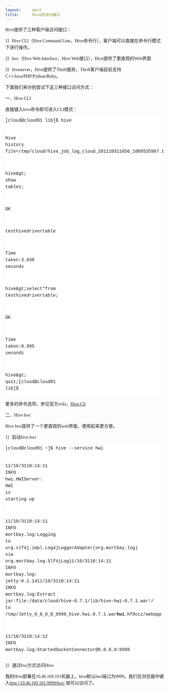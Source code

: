 ```yaml
---
layout:     post
title:      Hive的访问接口
---
```

<div id="article_content" class="article_content clearfix csdn-tracking-statistics" data-pid="blog" data-mod="popu_307" data-dsm="post">
								            <link rel="stylesheet" href="https://csdnimg.cn/release/phoenix/template/css/ck_htmledit_views-f76675cdea.css">
						<div class="htmledit_views" id="content_views">
                
<p style="font-family:'微软雅黑';font-size:14px;line-height:21px;">
Hive提供了三种客户端访问接口：</p>
<p style="font-family:'微软雅黑';font-size:14px;line-height:21px;">
1）Hive CLI（Hive Command Line，Hive命令行），客户端可以直接在命令行模式下进行操作。</p>
<p style="font-family:'微软雅黑';font-size:14px;line-height:21px;">
2）hwi（Hive Web Interface，Hive Web接口），Hive提供了更直观的Web界面</p>
<p style="font-family:'微软雅黑';font-size:14px;line-height:21px;">
3）hiveserver，Hive提供了Thrift服务，Thrift客户端目前支持C++/Java/PHP/Python/Ruby。</p>
<p style="font-family:'微软雅黑';font-size:14px;line-height:21px;">
下面我们来分别尝试下这三种接口访问方式：</p>
<p style="font-family:'微软雅黑';font-size:14px;line-height:21px;">
<span style="background-color:inherit;">一、Hive CLI</span></p>
<p style="font-family:'微软雅黑';font-size:14px;line-height:21px;">
直接键入hive命令即可进入CLI模式：</p>
<pre class="wp-code-highlight prettyprint" style="font-family:Monaco, Consolas, Courier, 'Lucida Console', monospace;font-size:14px;line-height:21px;background-color:rgb(255,255,255);"><span class="pun" style="background-color:inherit;">[</span><span class="pln" style="background-color:inherit;">cloud@cloud01 lib</span><span class="pun" style="background-color:inherit;">]</span><span class="pln" style="background-color:inherit;">$ hive

</span><span class="typ" style="background-color:inherit;">Hive</span><span class="pln" style="background-color:inherit;"> history file</span><span class="pun" style="background-color:inherit;">=</span><span class="str" style="background-color:inherit;">/tmp/</span><span class="pln" style="background-color:inherit;">cloud</span><span class="pun" style="background-color:inherit;">/</span><span class="pln" style="background-color:inherit;">hive_job_log_cloud_201110311056_1009535967</span><span class="pun" style="background-color:inherit;">.</span><span class="pln" style="background-color:inherit;">txt

hive</span><span class="pun" style="background-color:inherit;">&amp;</span><span class="pln" style="background-color:inherit;">gt</span><span class="pun" style="background-color:inherit;">;</span><span class="pln" style="background-color:inherit;"> show tables</span><span class="pun" style="background-color:inherit;">;</span><span class="pln" style="background-color:inherit;">

OK

testhivedrivertable

</span><span class="typ" style="background-color:inherit;">Time</span><span class="pln" style="background-color:inherit;"> taken</span><span class="pun" style="background-color:inherit;">:</span><span class="pln" style="background-color:inherit;"></span><span class="lit" style="background-color:inherit;">3.038</span><span class="pln" style="background-color:inherit;"> seconds

hive</span><span class="pun" style="background-color:inherit;">&amp;</span><span class="pln" style="background-color:inherit;">gt</span><span class="pun" style="background-color:inherit;">;</span><span class="pln" style="background-color:inherit;"></span><span class="kwd" style="background-color:inherit;">select</span><span class="pln" style="background-color:inherit;"></span><span class="pun" style="background-color:inherit;">*</span><span class="pln" style="background-color:inherit;"></span><span class="kwd" style="background-color:inherit;">from</span><span class="pln" style="background-color:inherit;"> testhivedrivertable</span><span class="pun" style="background-color:inherit;">;</span><span class="pln" style="background-color:inherit;">

OK

</span><span class="typ" style="background-color:inherit;">Time</span><span class="pln" style="background-color:inherit;"> taken</span><span class="pun" style="background-color:inherit;">:</span><span class="pln" style="background-color:inherit;"></span><span class="lit" style="background-color:inherit;">0.905</span><span class="pln" style="background-color:inherit;"> seconds

hive</span><span class="pun" style="background-color:inherit;">&amp;</span><span class="pln" style="background-color:inherit;">gt</span><span class="pun" style="background-color:inherit;">;</span><span class="pln" style="background-color:inherit;"> quit</span><span class="pun" style="background-color:inherit;">;</span><span class="pln" style="background-color:inherit;"></span><span class="pun" style="background-color:inherit;">[</span><span class="pln" style="background-color:inherit;">cloud@cloud01 lib</span><span class="pun" style="background-color:inherit;">]</span><span class="pln" style="background-color:inherit;">$</span></pre>
<p style="font-family:'微软雅黑';font-size:14px;line-height:21px;">
更多的命令选项，参见官方wiki，<a href="https://cwiki.apache.org/confluence/display/Hive/LanguageManual+Cli" rel="nofollow" style="background-color:inherit;">Hive Cli</a></p>
<p style="font-family:'微软雅黑';font-size:14px;line-height:21px;">
<span style="background-color:inherit;">二、Hive hwi</span></p>
<p style="font-family:'微软雅黑';font-size:14px;line-height:21px;">
Hive hwi提供了一个更直观的web界面，使用起来更方便。</p>
<p style="font-family:'微软雅黑';font-size:14px;line-height:21px;">
1）启动hive hwi</p>
<pre class="wp-code-highlight prettyprint" style="font-family:Monaco, Consolas, Courier, 'Lucida Console', monospace;font-size:14px;line-height:21px;background-color:rgb(255,255,255);"><span class="pun" style="background-color:inherit;">[</span><span class="pln" style="background-color:inherit;">cloud@cloud01 </span><span class="pun" style="background-color:inherit;">~]</span><span class="pln" style="background-color:inherit;">$ hive </span><span class="pun" style="background-color:inherit;">--</span><span class="pln" style="background-color:inherit;">service hwi

</span><span class="lit" style="background-color:inherit;">11</span><span class="pun" style="background-color:inherit;">/</span><span class="lit" style="background-color:inherit;">10</span><span class="pun" style="background-color:inherit;">/</span><span class="lit" style="background-color:inherit;">31</span><span class="pln" style="background-color:inherit;"></span><span class="lit" style="background-color:inherit;">10</span><span class="pun" style="background-color:inherit;">:</span><span class="lit" style="background-color:inherit;">14</span><span class="pun" style="background-color:inherit;">:</span><span class="lit" style="background-color:inherit;">11</span><span class="pln" style="background-color:inherit;"> INFO hwi</span><span class="pun" style="background-color:inherit;">.</span><span class="typ" style="background-color:inherit;">HWIServer</span><span class="pun" style="background-color:inherit;">:</span><span class="pln" style="background-color:inherit;"> HWI </span><span class="kwd" style="background-color:inherit;">is</span><span class="pln" style="background-color:inherit;"> starting up

</span><span class="lit" style="background-color:inherit;">11</span><span class="pun" style="background-color:inherit;">/</span><span class="lit" style="background-color:inherit;">10</span><span class="pun" style="background-color:inherit;">/</span><span class="lit" style="background-color:inherit;">31</span><span class="pln" style="background-color:inherit;"></span><span class="lit" style="background-color:inherit;">10</span><span class="pun" style="background-color:inherit;">:</span><span class="lit" style="background-color:inherit;">14</span><span class="pun" style="background-color:inherit;">:</span><span class="lit" style="background-color:inherit;">11</span><span class="pln" style="background-color:inherit;"> INFO mortbay</span><span class="pun" style="background-color:inherit;">.</span><span class="pln" style="background-color:inherit;">log</span><span class="pun" style="background-color:inherit;">:</span><span class="pln" style="background-color:inherit;"></span><span class="typ" style="background-color:inherit;">Logging</span><span class="pln" style="background-color:inherit;"> to org</span><span class="pun" style="background-color:inherit;">.</span><span class="pln" style="background-color:inherit;">slf4j</span><span class="pun" style="background-color:inherit;">.</span><span class="pln" style="background-color:inherit;">impl</span><span class="pun" style="background-color:inherit;">.</span><span class="typ" style="background-color:inherit;">Log4jLoggerAdapter</span><span class="pun" style="background-color:inherit;">(</span><span class="pln" style="background-color:inherit;">org</span><span class="pun" style="background-color:inherit;">.</span><span class="pln" style="background-color:inherit;">mortbay</span><span class="pun" style="background-color:inherit;">.</span><span class="pln" style="background-color:inherit;">log</span><span class="pun" style="background-color:inherit;">)</span><span class="pln" style="background-color:inherit;"> via org</span><span class="pun" style="background-color:inherit;">.</span><span class="pln" style="background-color:inherit;">mortbay</span><span class="pun" style="background-color:inherit;">.</span><span class="pln" style="background-color:inherit;">log</span><span class="pun" style="background-color:inherit;">.</span><span class="typ" style="background-color:inherit;">Slf4jLog</span><span class="pln" style="background-color:inherit;"></span><span class="lit" style="background-color:inherit;">11</span><span class="pun" style="background-color:inherit;">/</span><span class="lit" style="background-color:inherit;">10</span><span class="pun" style="background-color:inherit;">/</span><span class="lit" style="background-color:inherit;">31</span><span class="pln" style="background-color:inherit;"></span><span class="lit" style="background-color:inherit;">10</span><span class="pun" style="background-color:inherit;">:</span><span class="lit" style="background-color:inherit;">14</span><span class="pun" style="background-color:inherit;">:</span><span class="lit" style="background-color:inherit;">11</span><span class="pln" style="background-color:inherit;"> INFO mortbay</span><span class="pun" style="background-color:inherit;">.</span><span class="pln" style="background-color:inherit;">log</span><span class="pun" style="background-color:inherit;">:</span><span class="pln" style="background-color:inherit;"> jetty</span><span class="pun" style="background-color:inherit;">-</span><span class="lit" style="background-color:inherit;">6.1</span><span class="pun" style="background-color:inherit;">.</span><span class="lit" style="background-color:inherit;">14</span><span class="pln" style="background-color:inherit;"></span><span class="lit" style="background-color:inherit;">11</span><span class="pun" style="background-color:inherit;">/</span><span class="lit" style="background-color:inherit;">10</span><span class="pun" style="background-color:inherit;">/</span><span class="lit" style="background-color:inherit;">31</span><span class="pln" style="background-color:inherit;"></span><span class="lit" style="background-color:inherit;">10</span><span class="pun" style="background-color:inherit;">:</span><span class="lit" style="background-color:inherit;">14</span><span class="pun" style="background-color:inherit;">:</span><span class="lit" style="background-color:inherit;">11</span><span class="pln" style="background-color:inherit;"> INFO mortbay</span><span class="pun" style="background-color:inherit;">.</span><span class="pln" style="background-color:inherit;">log</span><span class="pun" style="background-color:inherit;">:</span><span class="pln" style="background-color:inherit;"></span><span class="typ" style="background-color:inherit;">Extract</span><span class="pln" style="background-color:inherit;"> jar</span><span class="pun" style="background-color:inherit;">:</span><span class="pln" style="background-color:inherit;">file</span><span class="pun" style="background-color:inherit;">:</span><span class="str" style="background-color:inherit;">/data/</span><span class="pln" style="background-color:inherit;">cloud</span><span class="pun" style="background-color:inherit;">/</span><span class="pln" style="background-color:inherit;">hive</span><span class="pun" style="background-color:inherit;">-</span><span class="lit" style="background-color:inherit;">0.7</span><span class="pun" style="background-color:inherit;">.</span><span class="lit" style="background-color:inherit;">1</span><span class="pun" style="background-color:inherit;">/</span><span class="pln" style="background-color:inherit;">lib</span><span class="pun" style="background-color:inherit;">/</span><span class="pln" style="background-color:inherit;">hive</span><span class="pun" style="background-color:inherit;">-</span><span class="pln" style="background-color:inherit;">hwi</span><span class="pun" style="background-color:inherit;">-</span><span class="lit" style="background-color:inherit;">0.7</span><span class="pun" style="background-color:inherit;">.</span><span class="lit" style="background-color:inherit;">1.war</span><span class="pun" style="background-color:inherit;">!</span><span class="str" style="background-color:inherit;">/ to /</span><span class="pln" style="background-color:inherit;">tmp</span><span class="pun" style="background-color:inherit;">/</span><span class="typ" style="background-color:inherit;">Jetty_0_0_0_0_9999_hive</span><span class="pun" style="background-color:inherit;">.</span><span class="pln" style="background-color:inherit;">hwi</span><span class="pun" style="background-color:inherit;">.</span><span class="lit" style="background-color:inherit;">0.7</span><span class="pun" style="background-color:inherit;">.</span><span class="lit" style="background-color:inherit;">1.war</span><span class="pln" style="background-color:inherit;">__hwi__</span><span class="pun" style="background-color:inherit;">.</span><span class="pln" style="background-color:inherit;">hf8ccz</span><span class="pun" style="background-color:inherit;">/</span><span class="pln" style="background-color:inherit;">webapp

</span><span class="lit" style="background-color:inherit;">11</span><span class="pun" style="background-color:inherit;">/</span><span class="lit" style="background-color:inherit;">10</span><span class="pun" style="background-color:inherit;">/</span><span class="lit" style="background-color:inherit;">31</span><span class="pln" style="background-color:inherit;"></span><span class="lit" style="background-color:inherit;">10</span><span class="pun" style="background-color:inherit;">:</span><span class="lit" style="background-color:inherit;">14</span><span class="pun" style="background-color:inherit;">:</span><span class="lit" style="background-color:inherit;">12</span><span class="pln" style="background-color:inherit;"> INFO mortbay</span><span class="pun" style="background-color:inherit;">.</span><span class="pln" style="background-color:inherit;">log</span><span class="pun" style="background-color:inherit;">:</span><span class="pln" style="background-color:inherit;"></span><span class="typ" style="background-color:inherit;">Started</span><span class="pln" style="background-color:inherit;"></span><span class="typ" style="background-color:inherit;">SocketConnector@0</span><span class="pun" style="background-color:inherit;">.</span><span class="lit" style="background-color:inherit;">0.0</span><span class="pun" style="background-color:inherit;">.</span><span class="lit" style="background-color:inherit;">0</span><span class="pun" style="background-color:inherit;">:</span><span class="lit" style="background-color:inherit;">9999</span></pre>
<p style="font-family:'微软雅黑';font-size:14px;line-height:21px;">
2）通过hwi方式访问Hive</p>
<p style="font-family:'微软雅黑';font-size:14px;line-height:21px;">
我的Hive部署在10.46.169.101机器上，hive默认hwi端口为9999。我们在浏览器中键入<a href="http://10.46.169.101:9999/hwi/" rel="nofollow" style="background-color:inherit;">http://10.46.169.101:9999/hwi/</a> 就可以访问了。</p>
            </div>
                </div>